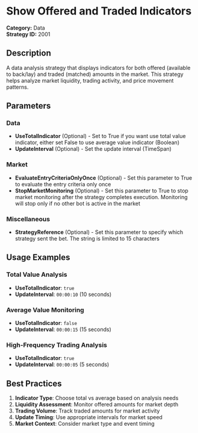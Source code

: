 # Show Offered and Traded Indicators

**Category:** Data  
**Strategy ID:** 2001

## Description

A data analysis strategy that displays indicators for both offered (available to back/lay) and traded (matched) amounts in the market. This strategy helps analyze market liquidity, trading activity, and price movement patterns.

## Parameters

### Data
- **UseTotalIndicator** (Optional) - Set to True if you want use total value indicator, either set False to use average value indicator (Boolean)
- **UpdateInterval** (Optional) - Set the update interval (TimeSpan)

### Market
- **EvaluateEntryCriteriaOnlyOnce** (Optional) - Set this parameter to True to evaluate the entry criteria only once
- **StopMarketMonitoring** (Optional) - Set this parameter to True to stop market monitoring after the strategy completes execution. Monitoring will stop only if no other bot is active in the market

### Miscellaneous
- **StrategyReference** (Optional) - Set this parameter to specify which strategy sent the bet. The string is limited to 15 characters

## Usage Examples

### Total Value Analysis
- **UseTotalIndicator**: `true`
- **UpdateInterval**: `00:00:10` (10 seconds)

### Average Value Monitoring
- **UseTotalIndicator**: `false`
- **UpdateInterval**: `00:00:15` (15 seconds)

### High-Frequency Trading Analysis
- **UseTotalIndicator**: `true`
- **UpdateInterval**: `00:00:05` (5 seconds)

## Best Practices

1. **Indicator Type**: Choose total vs average based on analysis needs
2. **Liquidity Assessment**: Monitor offered amounts for market depth
3. **Trading Volume**: Track traded amounts for market activity
4. **Update Timing**: Use appropriate intervals for market speed
5. **Market Context**: Consider market type and event timing
